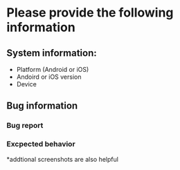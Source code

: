 # Please provide the following information

## System information:
* Platform (Android or iOS)
* Andoird or iOS version
* Device

## Bug information
### Bug report

### Excpected behavior

*addtional screenshots are also helpful 
